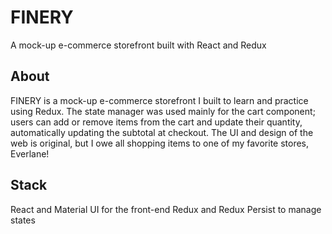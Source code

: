 # FINERY
A mock-up e-commerce storefront built with React and Redux

## About
FINERY is a mock-up e-commerce storefront I built to learn and practice using Redux. The state manager was used mainly for the cart component; users can add or remove items from the cart and update their quantity, automatically updating the subtotal at checkout. The UI and design of the web is original, but I owe all shopping items to one of my favorite stores, Everlane!

## Stack
React and Material UI for the front-end
Redux and Redux Persist to manage states

